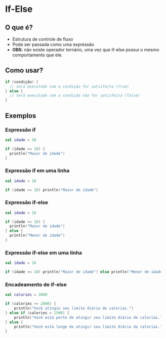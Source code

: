 # If-Else

## O que é?

* Estrutura de controle de fluxo
* Pode ser passada como uma expressão
* **OBS**: não existe operador ternário, uma vez que if-else possui o mesmo comportamento que ele.

## Como usar?

````kotlin
if (condição) {
  // será executado com a condição for satisfeita (true)
} else {
  // será executado com a condição não for satisfeita (false)
}
```` 

## Exemplos

### Expressão if

````kotlin
val idade = 20

if (idade >= 18) {
  println("Maior de idade")
}
````

### Expressão if em uma linha

````kotlin
val idade = 20

if (idade >= 18) println("Maior de idade")
````


### Expressão if-else

````kotlin
val idade = 16

if (idade >= 18) {
  println("Maior de idade")
} else {
  println("Menor de idade")
}
````

### Expressão if-else em uma linha

````kotlin
val idade = 16

if (idade >= 18) println("Maior de idade") else println("Menor de idade")
````

### Encadeamento de if-else

````kotlin
val calories = 2000

if (calories >= 2000) {
    println("Você atingiu seu limite diário de calorias.")
} else if (calories > 1500) {
    println("Você está perto de atingir seu limite diário de calorias.")
} else {
    println("Você está longe de atingir seu limite diário de calorias.")
}
````
